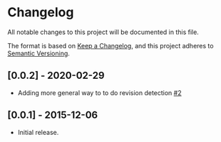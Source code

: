 # Changelog
All notable changes to this project will be documented in this file.

The format is based on [Keep a Changelog](https://keepachangelog.com/en/1.0.0/),
and this project adheres to [Semantic Versioning](https://semver.org/spec/v2.0.0.html).

## [0.0.2] - 2020-02-29

- Adding more general way to to do revision detection [#2](https://github.com/ziguzagu/capistrano-scm-tar/pull/2)

## [0.0.1] - 2015-12-06

- Initial release.
